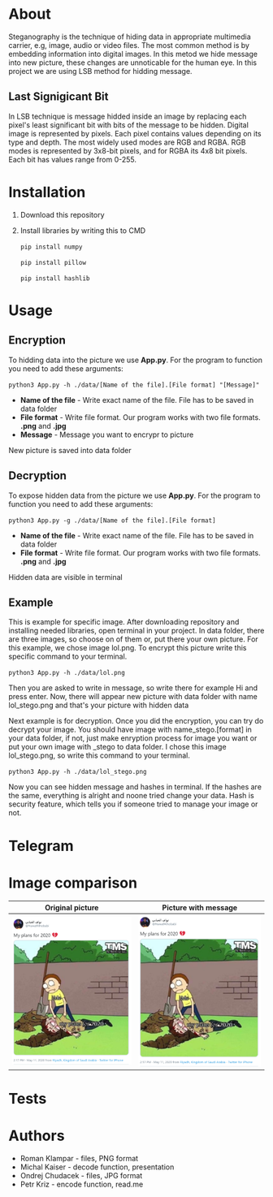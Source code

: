# About
Steganography is the technique of hiding data in appropriate multimedia carrier, e.g, image, audio or video files. The most common method is by embedding information into digital images. In this metod we hide message into new picture, these changes are unnoticable for the human eye. In this project we are using LSB method for hidding message.
## Last Signigicant Bit
In LSB technique is message hidded inside an image by replacing each pixel's least significant bit with bits of the message to be hidden.
Digital image is represented by pixels. Each pixel contains values depending on its type and depth. The most widely used modes are RGB and RGBA.
RGB modes is represented by 3x8-bit pixels, and for RGBA its 4x8 bit pixels. Each bit has values range from 0-255.
# Installation
1. Download this repository
2. Install libraries by writing this to CMD

   `pip install numpy`
   
   `pip install pillow`
   
   `pip install hashlib`
# Usage
## Encryption
To hidding data into the picture we use **App.py**. For the program to function you need to add these arguments:

`python3 App.py -h ./data/[Name of the file].[File format] "[Message]"`
- **Name of the file** - Write exact name of the file. File has to be saved in data folder
- **File format** - Write file format. Our program works with two file formats. **.png** and **.jpg**
- **Message** - Message you want to encrypr to picture

New picture is saved into data folder
## Decryption
To expose hidden data from the picture we use **App.py**. For the program to function you need to add these arguments:

`python3 App.py -g ./data/[Name of the file].[File format]`
- **Name of the file** - Write exact name of the file. File has to be saved in data folder
- **File format** - Write file format. Our program works with two file formats. **.png** and **.jpg**

Hidden data are visible in terminal
## Example
This is example for specific image. After downloading repository and installing needed libraries, open terminal in your project. In data folder, there are three images, so choose on of them or, put there your own picture. For this example, we chose image lol.png. To encrypt this picture write this specific command to your terminal.

`python3 App.py -h ./data/lol.png`

Then you are asked to write in message, so write there for example Hi and press enter. Now, there will appear new picture with data folder with name lol_stego.png and that's your picture with hidden data

Next example is for decryption. Once you did the encryption, you can try do decrypt your image. You should have image with name_stego.[format] in your data folder, if not, just make enryption process for image you want or put your own image with _stego to data folder. I chose this image lol_stego.png, so write this command to your terminal.

`python3 App.py -h ./data/lol_stego.png`

Now you can see hidden message and hashes in terminal. If the hashes are the same, everything is alright and noone tried change your data. Hash is security feature, which tells you if someone tried to manage your image or not.

# Telegram
# Image comparison
Original picture          |  Picture with message
:-------------------------:|:-------------------------:
![](data/lol.png)  |  ![](data/lol_stego.png)

# Tests

# Authors
- Roman Klampar - files, PNG format
- Michal Kaiser - decode function, presentation
- Ondrej Chudacek - files, JPG format
- Petr Kriz - encode function, read.me
